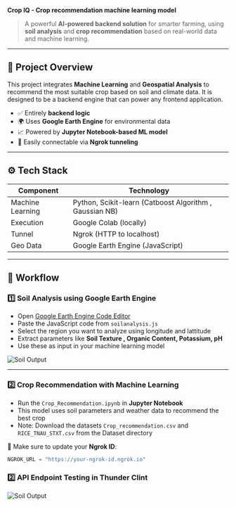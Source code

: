 **Crop IQ - Crop recommendation machine learning model**

> A powerful **AI-powered backend solution** for smarter farming, using **soil analysis** and **crop recommendation** based on real-world data and machine learning.



---

## 🚀 Project Overview

This project integrates **Machine Learning** and **Geospatial Analysis** to recommend the most suitable crop based on soil and climate data. It is designed to be a backend engine that can power any frontend application.

- ✅ Entirely **backend logic**
- 🌍 Uses **Google Earth Engine** for environmental data
- 📈 Powered by **Jupyter Notebook-based ML model**
- 🔗 Easily connectable via **Ngrok tunneling**

---

## ⚙️ Tech Stack

| Component         | Technology                      |
|------------------|----------------------------------|
| Machine Learning | Python, Scikit-learn (Catboost Algorithm , Gaussian NB) |
| Execution        | Google Colab (locally)       |
| Tunnel           | Ngrok (HTTP to localhost)        |
| Geo Data         | Google Earth Engine (JavaScript) |

---

## 🧪 Workflow

### 1️⃣ Soil Analysis using Google Earth Engine

- Open [Google Earth Engine Code Editor](https://code.earthengine.google.com/)
- Paste the JavaScript code from `soilanalysis.js`
- Select the region you want to analyze using longitude and lattitude 
- Extract parameters like **Soil Texture , Organic Content, Potassium, pH**
- Use these as input in your machine learning model


![Soil Output](images/output1.png)

---

### 2️⃣ Crop Recommendation with Machine Learning

- Run the `Crop_Recommendation.ipynb` in **Jupyter Notebook**
- This model uses soil parameters and weather data to recommend the best crop
- Note: Download the datasets `Crop_recommendation.csv` and  `RICE_TNAU_STXT.csv` from the Dataset directory

📌 Make sure to update your **Ngrok ID**:

```python
NGROK_URL = "https://your-ngrok-id.ngrok.io"
```

### 2️⃣ API Endpoint Testing in Thunder Clint 

![Soil Output](images/output2.png)